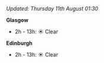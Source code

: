 *Updated: Thursday 11th August 01:30*

**Glasgow**

* 2h - 13h: :sunny: Clear

**Edinburgh**

* 2h - 13h: :sunny: Clear
